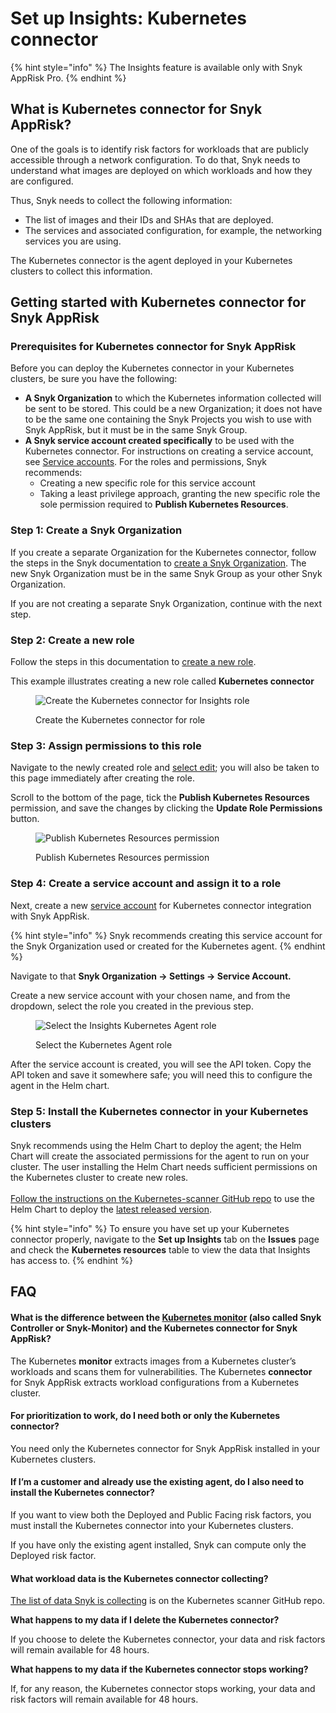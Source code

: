 # Set up Insights: Kubernetes connector

{% hint style="info" %}
The Insights feature is available only with Snyk AppRisk Pro.
{% endhint %}

## What is Kubernetes connector for Snyk AppRisk?

One of the goals is to identify risk factors for workloads that are publicly accessible through a network configuration. To do that, Snyk needs to understand what images are deployed on which workloads and how they are configured.&#x20;

Thus, Snyk needs to collect the following information:

* The list of images and their IDs and SHAs that are deployed.
* The services and associated configuration, for example, the networking services you are using.

The Kubernetes connector is the agent deployed in your Kubernetes clusters to collect this information.&#x20;

## Getting started with Kubernetes connector for Snyk AppRisk

### Prerequisites for Kubernetes connector for Snyk AppRisk

Before you can deploy the Kubernetes connector in your Kubernetes clusters, be sure you have the following:

* **A Snyk Organization** to which the Kubernetes information collected will be sent to be stored. This could be a new Organization; it does not have to be the same one containing the Snyk Projects you wish to use with Snyk AppRisk, but it must be in the same Snyk Group.&#x20;
* **A Snyk service account created specifically** to be used with the Kubernetes connector. For instructions on creating a service account, see [Service accounts](../../../enterprise-setup/service-accounts/). For the roles and permissions, Snyk recommends:
  * Creating a new specific role for this service account
  * Taking a least privilege approach, granting the new specific role the sole permission required to **Publish Kubernetes Resources**.

### Step 1: Create a Snyk Organization

If you create a separate Organization for the Kubernetes connector, follow the steps in the Snyk documentation to [create a Snyk Organization](../../../snyk-admin/groups-and-organizations/organizations/create-and-delete-organizations.md#create-an-organization). The new Snyk Organization must be in the same Snyk Group as your other Snyk Organization.&#x20;

If you are not creating a separate Snyk Organization, continue with the next step.

### Step 2: Create a new role

Follow the steps in this documentation to [create a new role](../../../snyk-admin/user-roles/user-role-management.md#create-a-role).

This example illustrates creating a new role called **Kubernetes connector**

<figure><img src="../../../.gitbook/assets/image (14) (1) (1).png" alt="Create the Kubernetes connector for Insights role"><figcaption><p>Create the Kubernetes connector for role</p></figcaption></figure>

### Step 3: Assign permissions to this role

Navigate to the newly created role and [select edit](../../../snyk-admin/user-roles/user-role-management.md#edit-a-role); you will also be taken to this page immediately after creating the role.&#x20;

Scroll to the bottom of the page, tick the **Publish Kubernetes Resources** permission, and save the changes by clicking the **Update Role Permissions** button.&#x20;

<figure><img src="../../../.gitbook/assets/image (12) (1) (1).png" alt="Publish Kubernetes Resources permission"><figcaption><p>Publish Kubernetes Resources permission</p></figcaption></figure>

### Step 4: Create a service account and assign it to a role

Next, create a new [service account](../../../enterprise-setup/service-accounts/) for Kubernetes connector integration with Snyk AppRisk.

{% hint style="info" %}
Snyk recommends creating this service account for the Snyk Organization used or created for the Kubernetes agent.&#x20;
{% endhint %}

Navigate to that **Snyk Organization -> Settings -> Service Account.**

Create a new service account with your chosen name, and from the dropdown, select the role you created in the previous step.

<figure><img src="../../../.gitbook/assets/image (11) (2) (1).png" alt="Select the Insights Kubernetes Agent role"><figcaption><p>Select the Kubernetes Agent role</p></figcaption></figure>

After the service account is created, you will see the API token. Copy the API token and save it somewhere safe; you will need this to configure the agent in the Helm chart.

### Step 5: Install the Kubernetes connector in your Kubernetes clusters

Snyk recommends using the Helm Chart to deploy the agent; the Helm Chart will create the associated permissions for the agent to run on your cluster. The user installing the Helm Chart needs sufficient permissions on the Kubernetes cluster to create new roles. \
\
[Follow the instructions on the Kubernetes-scanner GitHub repo](https://github.com/snyk/kubernetes-scanner) to use the Helm Chart to deploy the [latest released version](https://github.com/snyk/kubernetes-scanner/releases).

{% hint style="info" %}
To ensure you have set up your Kubernetes connector properly, navigate to the **Set up Insights** tab on the **Issues** page and check the **Kubernetes resources** table to view the data that Insights has access to.
{% endhint %}

## FAQ

#### **What is the difference between the** [**Kubernetes monitor**](../../../scan-with-snyk/snyk-container/kubernetes-integration/overview-of-kubernetes-integration/) **(also called Snyk Controller or Snyk-Monitor) and the Kubernetes connector for Snyk AppRisk?**

The Kubernetes **monitor** extracts images from a Kubernetes cluster’s workloads and scans them for vulnerabilities. The Kubernetes **connector** for Snyk AppRisk extracts workload configurations from a Kubernetes cluster.

#### **For prioritization to work, do I need both or only the Kubernetes connector?**

You need only the Kubernetes connector for Snyk AppRisk installed in your Kubernetes clusters.

#### **If I’m a customer and already use the existing agent, do I also need to install the Kubernetes connector?**

If you want to view both the Deployed and Public Facing risk factors, you must install the Kubernetes connector into your Kubernetes clusters.

If you have only the existing agent installed, Snyk can compute only the Deployed risk factor.

#### **What workload data is the Kubernetes connector collecting?**

[The list of data Snyk is collecting](https://github.com/snyk/kubernetes-scanner/blob/main/helm/kubernetes-scanner/values.yaml) is on the Kubernetes scanner GitHub repo.

**What happens to my data if I delete the Kubernetes connector?**

If you choose to delete the Kubernetes connector, your data and risk factors will remain available for 48 hours.

**What happens to my data if the Kubernetes connector stops working?**

If, for any reason, the Kubernetes connector stops working, your data and risk factors will remain available for 48 hours.
